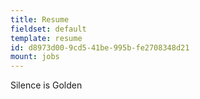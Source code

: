 ```yaml
---
title: Resume
fieldset: default
template: resume
id: d8973d00-9cd5-41be-995b-fe2708348d21
mount: jobs
---
```

Silence is Golden